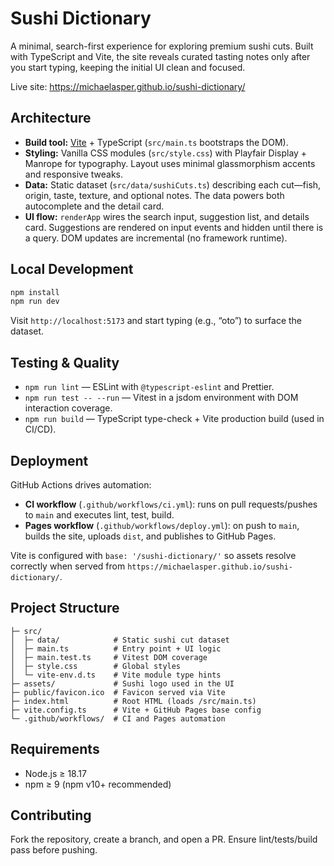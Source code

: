 # Sushi Dictionary

A minimal, search-first experience for exploring premium sushi cuts. Built with TypeScript and Vite, the site reveals curated tasting notes only after you start typing, keeping the initial UI clean and focused.

Live site: https://michaelasper.github.io/sushi-dictionary/

## Architecture
- **Build tool:** [Vite](https://vitejs.dev/) + TypeScript (`src/main.ts` bootstraps the DOM).
- **Styling:** Vanilla CSS modules (`src/style.css`) with Playfair Display + Manrope for typography. Layout uses minimal glassmorphism accents and responsive tweaks.
- **Data:** Static dataset (`src/data/sushiCuts.ts`) describing each cut—fish, origin, taste, texture, and optional notes. The data powers both autocomplete and the detail card.
- **UI flow:** `renderApp` wires the search input, suggestion list, and details card. Suggestions are rendered on input events and hidden until there is a query. DOM updates are incremental (no framework runtime).

## Local Development
```bash
npm install
npm run dev
```
Visit `http://localhost:5173` and start typing (e.g., “oto”) to surface the dataset.

## Testing & Quality
- `npm run lint` — ESLint with `@typescript-eslint` and Prettier.
- `npm run test -- --run` — Vitest in a jsdom environment with DOM interaction coverage.
- `npm run build` — TypeScript type-check + Vite production build (used in CI/CD).

## Deployment
GitHub Actions drives automation:
- **CI workflow** (`.github/workflows/ci.yml`): runs on pull requests/pushes to `main` and executes lint, test, build.
- **Pages workflow** (`.github/workflows/deploy.yml`): on push to `main`, builds the site, uploads `dist`, and publishes to GitHub Pages.

Vite is configured with `base: '/sushi-dictionary/'` so assets resolve correctly when served from `https://michaelasper.github.io/sushi-dictionary/`.

## Project Structure
```
├─ src/
│  ├─ data/            # Static sushi cut dataset
│  ├─ main.ts          # Entry point + UI logic
│  ├─ main.test.ts     # Vitest DOM coverage
│  ├─ style.css        # Global styles
│  └─ vite-env.d.ts    # Vite module type hints
├─ assets/             # Sushi logo used in the UI
├─ public/favicon.ico  # Favicon served via Vite
├─ index.html          # Root HTML (loads /src/main.ts)
├─ vite.config.ts      # Vite + GitHub Pages base config
└─ .github/workflows/  # CI and Pages automation
```

## Requirements
- Node.js ≥ 18.17
- npm ≥ 9 (npm v10+ recommended)

## Contributing
Fork the repository, create a branch, and open a PR. Ensure lint/tests/build pass before pushing.

